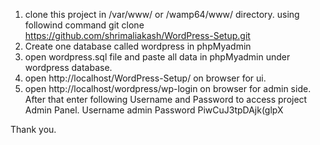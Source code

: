 1.	clone this project in /var/www/ or 	/wamp64/www/ directory. using followind command git clone https://github.com/shrimaliakash/WordPress-Setup.git
2.	Create one database called wordpress in phpMyadmin
3.	open wordpress.sql file and paste all data in phpMyadmin under wordpress database.
4.	open http://localhost/WordPress-Setup/  on browser for ui.
5.	open http://localhost/wordpress/wp-login on browser for admin side.
	After that enter following Username and Password to access project Admin Panel.
	Username		admin
	Password		PiwCuJ3tpDAjk(glpX

Thank you.
